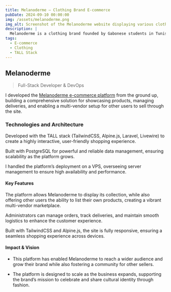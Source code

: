 ```yaml
---
title: Melanoderme – Clothing Brand E-commerce
pubDate: 2024-09-10 00:00:00
img: /assets/melanoderme.png
img_alt: Screenshot of the Melanoderme website displaying various clothing items and a clean layout.
description: |
  Melanoderme is a clothing brand founded by Gabonese students in Tunisia, aiming to celebrate cultural identity through fashion.
tags:
  - E-commerce
  - Clothing
  - TALL Stack
---
```


## Melanoderme

> Full-Stack Developer & DevOps

I developed the [Melanoderme e-commerce platform](https://melanoderme.com) from the ground up,
building a comprehensive solution for showcasing products, managing deliveries,
and enabling a multi-vendor setup for other users to sell through the site.

### Technologies and Architecture

Developed with the TALL stack (TailwindCSS, Alpine.js, Laravel, Livewire)
to create a highly interactive, user-friendly shopping experience.

Built with PostgreSQL for powerful and reliable data management,
ensuring scalability as the platform grows.

I handled the platform’s deployment on a VPS, overseeing server management
to ensure high availability and performance.

#### Key Features

The platform allows Melanoderme to display its collection,
while also offering other users the ability to list their own products,
creating a vibrant multi-vendor marketplace.

Administrators can manage orders, track deliveries,
and maintain smooth logistics to enhance the customer experience.

Built with TailwindCSS and Alpine.js, the site is fully responsive,
ensuring a seamless shopping experience across devices.

#### Impact & Vision

- This platform has enabled Melanoderme to reach a wider audience
and grow their brand while also fostering a community for other sellers.

- The platform is designed to scale as the business expands,
supporting the brand’s mission to celebrate and share cultural identity through fashion.
